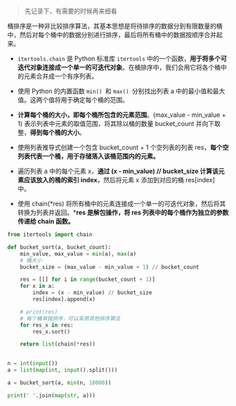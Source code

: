 > 先记录下，有需要的时候再来细看

桶排序是一种非比较排序算法，其基本思想是将待排序的数据分到有限数量的桶中，然后对每个桶中的数据分别进行排序，最后将所有桶中的数据按顺序合并起来。

- `itertools.chain` 是 Python 标准库 `itertools` 中的一个函数，**用于将多个可迭代对象连接成一个单一的可迭代对象**。在桶排序中，我们会用它将各个桶中的元素合并成一个有序列表。

- 使用 Python 的内置函数 `min() `和 `max() `分别找出列表 a 中的最小值和最大值。这两个值将用于确定每个桶的范围。

- **计算每个桶的大小，即每个桶所包含的元素范围**。(max_value - min_value + 1) 表示列表中元素的取值范围，将其除以桶的数量 bucket_count 并向下取整，**得到每个桶的大小**。

- 使用列表推导式创建一个包含 bucket_count + 1 个空列表的列表 res，**每个空列表代表一个桶，用于存储落入该桶范围内的元素。**

- 遍历列表 a 中的每个元素 x，**通过 (x - min_value) // bucket_size 计算该元素应该放入的桶的索引 index**，然后将元素 x 添加到对应的桶 res[index] 中。

- 使用 chain(*res) 将所有桶中的元素连接成一个单一的可迭代对象，然后将其转换为列表并返回。***res 是解包操作，将 res 列表中的每个桶作为独立的参数传递给 chain 函数。**

```python
from itertools import chain

def bucket_sort(a, bucket_count):
    min_value, max_value = min(a), max(a)
    # 桶大小
    bucket_size = (max_value - min_value + 1) // bucket_count

    res = [[] for i in range(bucket_count + 1)]
    for x in a:
        index = (x - min_value) // bucket_size
        res[index].append(x)

    # print(res)
    # 每个桶单独排序，可以采用其他排序算法
    for res_x in res:
        res_x.sort()

    return list(chain(*res))

    
n = int(input())
a = list(map(int, input().split()))

a = bucket_sort(a, min(n, 10000))

print(' '.join(map(str, a)))
    
